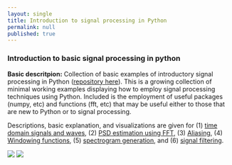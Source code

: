 ```yaml
---
layout: single
title: Introduction to signal processing in Python
permalink: null
published: true
---
```




### Introduction to basic signal processing in python 


**Basic descritpion:** Collection of basic examples of introductory signal processing in Python ([repository here](https://github.com/richkylet/signal-processing-iPython)). 
This is a growing collection of minimal working examples displaying how to employ signal processing techniques using Python. 
Included is the employment of useful packages (numpy, etc) and functions (fft, etc) that may be useful either to those that are new to Python or to signal processing. 

Descriptions, basic explanation, and visualizations are given for 
(1) [time domain signals and waves](https://github.com/richkylet/signal-processing-iPython/blob/master/01_introSound.ipynb),
(2) [PSD estimation using FFT](https://github.com/richkylet/signal-processing-iPython/blob/master/02_PSD_estimation.ipynb), 
(3) [Aliasing](https://github.com/richkylet/signal-processing-iPython/blob/master/03_FourierTransformAlias.ipynb), 
(4) [Windowing functions](https://github.com/richkylet/signal-processing-iPython/blob/master/04_WindowSpec.ipynb), 
(5) [spectrogram generation](https://github.com/richkylet/signal-processing-iPython/blob/master/05_Spectrogram.ipynb), and 
(6) [signal filtering](https://github.com/richkylet/signal-processing-iPython/blob/master/06_Filtering.ipynb). 



![]({{site.baseurl}}https://github.com/richkylet/richkylet.github.io/blob/master/images/time.png?raw=true)
![]({{site.baseurl}}https://github.com/richkylet/analysis-tools/blob/gh-pages/images/PSD.png?raw=true)


